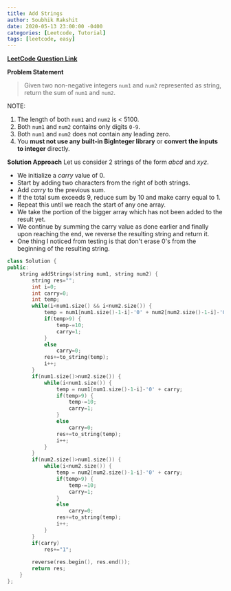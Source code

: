 ```yaml
---
title: Add Strings
author: Soubhik Rakshit
date: 2020-05-13 23:00:00 -0400
categories: [Leetcode, Tutorial]
tags: [leetcode, easy]
---
```


[**LeetCode Question Link**](https://leetcode.com/problems/add-strings/)

**Problem Statement**
> Given two non-negative integers `num1` and `num2` represented as string, return the sum of `num1` and `num2`.

NOTE:
1. The length of both `num1` and `num2` is < 5100.
2. Both `num1` and `num2` contains only digits `0-9`.
3. Both `num1` and `num2` does not contain any leading zero.
4. You **must not use any built-in BigInteger library** or **convert the inputs to integer** directly.

**Solution Approach**
Let us consider 2 strings of the form _abcd_ and _xyz_.
* We initialize a _carry_ value of 0.
* Start by adding two characters from the right of both strings.
* Add _carry_ to the previous sum.
* If the total sum exceeds 9, reduce sum by 10 and make carry equal to 1.
* Repeat this until we reach the start of any one array.
* We take the portion of the bigger array which has not been added to the result yet.
* We continue by summing the carry value as done earlier and finally upon reaching the end, we reverse the resulting string and return it.
* One thing I noticed from testing is that don't erase 0's from the beginning of the resulting string.

```c++
class Solution {
public:
    string addStrings(string num1, string num2) {
        string res="";
        int i=0;
        int carry=0;
        int temp;
        while(i<num1.size() && i<num2.size()) {
            temp = num1[num1.size()-1-i]-'0' + num2[num2.size()-1-i]-'0' + carry;
            if(temp>9) {
                temp-=10;
                carry=1;
            }
            else
                carry=0;
            res+=to_string(temp);
            i++;
        }
        if(num1.size()>num2.size()) {
            while(i<num1.size()) {
                temp = num1[num1.size()-1-i]-'0' + carry;
                if(temp>9) {
                    temp-=10;
                    carry=1;
                }
                else
                    carry=0;
                res+=to_string(temp);
                i++;
            }
        }
        if(num2.size()>num1.size()) {
            while(i<num2.size()) {
                temp = num2[num2.size()-1-i]-'0' + carry;
                if(temp>9) {
                    temp-=10;
                    carry=1;
                }
                else
                    carry=0;
                res+=to_string(temp);
                i++;
            }
        }
        if(carry)
            res+="1";
        
        reverse(res.begin(), res.end());
        return res;
    }
};
```